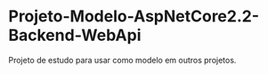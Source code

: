 # Projeto-Modelo-AspNetCore2.2-Backend-WebApi
Projeto de estudo para usar como modelo em outros projetos.
